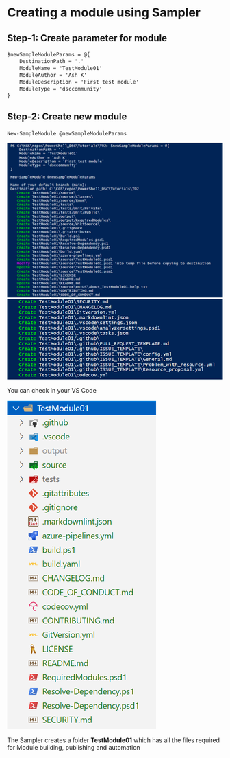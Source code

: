 # Creating a module using Sampler

## **Step-1:** Create parameter for module

```
$newSampleModuleParams = @{
    DestinationPath = '.'
    ModuleName = 'TestModule01'
    ModuleAuthor = 'Ash K'
    ModuleDescription = 'First test module'
    ModuleType = 'dsccommunity'    
}
```

## **Step-2:** Create new module

```
New-SampleModule @newSampleModuleParams
```

![Create Module](./images/1-create-module.PNG)
![Create Module](./images/2-create-module.PNG)


You can check in your VS Code


![](./images/3-vs-code.PNG)


The Sampler creates a folder **TestModule01** which has all the files required for Module building, publishing and automation 